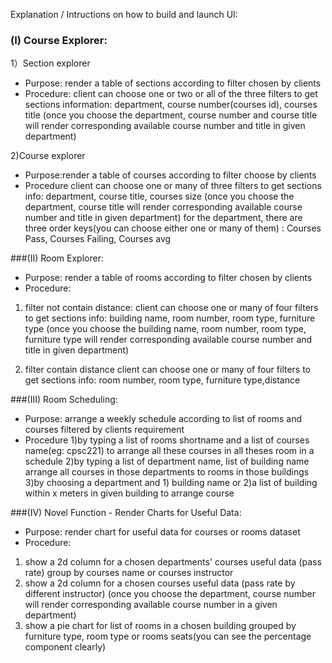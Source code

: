 Explanation / Intructions on how to build and launch UI:

### (I) Course Explorer:
1）Section explorer
- Purpose: render a table of sections according to filter chosen by clients
- Procedure:
client can choose one or two or all of the three filters to get sections information:
department, course number(courses id), courses title
(once you choose the department, course number and course title will render corresponding available course number and title in given 
department)

2)Course explorer
- Purpose:render a table of courses according to filter choose by clients
- Procedure
client can choose one or many of three filters to get sections info:
department, course title, courses size
(once you choose the department, course title will render corresponding available course number and title in given 
department)
for the department, there are three order keys(you can choose either one or many of them) : Courses Pass, Courses Failing, Courses avg



###(II)  Room Explorer:
- Purpose: render a table of rooms according to filter chosen by clients
- Procedure:
1) filter not contain distance:
client can choose one or many of four filters to get sections info:
building name, room number, room type, furniture type
(once you choose the building name, room number, room type, furniture type will render corresponding available course number and title in given department)

2) filter contain distance
client can choose one or many of four filters to get sections info:
room number, room type, furniture type,distance


###(III) Room Scheduling:
- Purpose: arrange a weekly schedule according to list of rooms and courses filtered by clients requirement
- Procedure
1)by typing a list of rooms shortname  and a list of courses name(eg: cpsc221) to arrange all these courses in all theses room in a schedule
2)by typing a list of department name, list of building name arrange all courses in those departments to rooms in those buildings 
3)by choosing a department and 1) building name or 2)a list of building within x meters in given building to arrange course


###(IV) Novel Function - Render Charts for Useful Data:
- Purpose: render chart for useful data for courses or rooms dataset
- Procedure:
1) show a 2d column for a chosen departments' courses useful data (pass rate) group by courses name or courses instructor
2) show a 2d column for a chosen courses useful data (pass rate by different instructor) 
(once you choose the department, course number will render corresponding available course number in a given 
department)
3) show a pie chart for list of rooms in a chosen building grouped by furniture type, room type or rooms seats(you can see the percentage component clearly)
